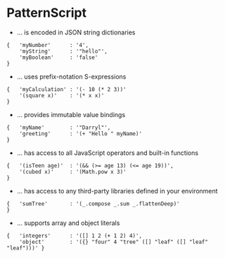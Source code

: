 # PatternScript

* ... is encoded in JSON string dictionaries
```
{   'myNumber'      : '4',
    'myString'      : '"hello"',
    'myBoolean'     : 'false'                                               }
```
* ... uses prefix-notation S-expressions
```
{   'myCalculation' : '(- 10 (* 2 3))'     
    '(square x)'    : '(* x x)'                                             }
```
* ... provides immutable value bindings
```
{   'myName'        : '"Darryl"',
    'greeting'      : '(+ "Hello " myName)'                                 }
```
* ... has access to all JavaScript operators and built-in functions
```
{   '(isTeen age)'  : '(&& (>= age 13) (<= age 19))',
    '(cubed x)'     : '(Math.pow x 3)'                                      }
```
* ... has access to any third-party libraries defined in your environment
```
{   'sumTree'       : '(_.compose _.sum _.flattenDeep)'                     }
```
* ... supports array and object literals
```
{   'integers'      : '([] 1 2 (+ 1 2) 4)',
    'object'        : '({} "four" 4 "tree" ([] "leaf" ([] "leaf" "leaf")))' }
